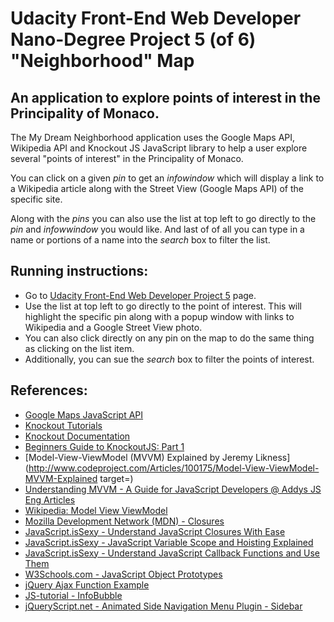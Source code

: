 # Udacity Front-End Web Developer Nano-Degree Project 5 (of 6) "Neighborhood" Map

## An application to explore points of interest in the Principality of Monaco.

The My Dream Neighborhood application uses the Google Maps API, Wikipedia API and Knockout JS JavaScript library to help a user explore several "points of interest" in the Principality of Monaco.

You can click on a given _pin_ to get an _infowindow_ which will display a link to a Wikipedia article along with the Street View (Google Maps API) of the specific site.

Along with the _pins_ you can also use the list at top left to go directly to the _pin_ and _infowwindow_ you would like. And last of of all you can type in a name or portions of a name into the _search_ box to filter the list.

## Running instructions:
* Go to [Udacity Front-End Web Developer Project 5](http://cygnusx1z.github.io) page. 
* Use the list at top left to go directly to the point of interest. This will highlight the specific pin along with a popup window with links to Wikipedia and a Google Street View photo. 
* You can also click directly on any pin on the map to do the same thing as clicking on the list item. 
* Additionally, you can sue the _search_ box to filter the points of interest. 

## References:

*   [Google Maps JavaScript API](https://developers.google.com/maps/documentation/javascript/)
*   [Knockout Tutorials](http://learn.knockoutjs.com/#/?tutorial=intro)
*   [Knockout Documentation](http://knockoutjs.com/documentation/introduction.html)
*   [Beginners Guide to KnockoutJS: Part 1](http://www.sitepoint.com/beginners-guide-to-knockoutjs-part-1/)
*   [Model-View-ViewModel (MVVM) Explained by Jeremy Likness](http://www.codeproject.com/Articles/100175/Model-View-ViewModel-MVVM-Explained target=)
*   [Understanding MVVM - A Guide for JavaScript Developers @ Addys JS Eng Articles](http://addyosmani.com/blog/understanding-mvvm-a-guide-for-javascript-developers/)
*   [Wikipedia: Model View ViewModel](https://en.wikipedia.org/wiki/Model_View_ViewModel)
*   [Mozilla Development Network (MDN) - Closures](https://developer.mozilla.org/en-US/docs/Web/JavaScript/Closures)
*   [JavaScript.isSexy - Understand JavaScript Closures With Ease](http://javascriptissexy.com/understand-javascript-closures-with-ease/)
*   [JavaScript.isSexy - JavaScript Variable Scope and Hoisting Explained](http://javascriptissexy.com/javascript-variable-scope-and-hoisting-explained/)
*   [JavaScript.isSexy - Understand JavaScript Callback Functions and Use Them](http://javascriptissexy.com/understand-javascript-callback-functions-and-use-them/)
*   [W3Schools.com - JavaScript Object Prototypes](http://www.w3schools.com/js/js_object_prototypes.asp)
*   [jQuery Ajax Function Example](http://www.jquery4u.com/function-demos/index.php?function=ajax)
*   [JS-tutorial - InfoBubble](http://js-tutorial.com/infobubble-47)
*   [jQueryScript.net - Animated Side Navigation Menu Plugin - Sidebar](http://www.jqueryscript.net/menu/jQuery-Animated-Side-Navigation-Menu-Plugin-Sidebar.html)
